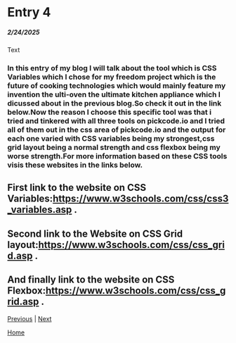 # Entry 4
##### 2/24/2025

Text

### In this entry of my blog I will talk about the tool which is CSS Variables which I chose for my freedom project which is the future of cooking technologies which would mainly feature my invention the ulti-oven the ultimate kitchen appliance which I dicussed about in the previous blog.So check it out in the link below.Now the reason I choose this specific tool was that i tried and tinkered with all three tools on pickcode.io and I tried all of them out in the css area of pickcode.io and the output for each one varied with CSS variables being my strongest,css grid layout being a normal strength and css flexbox being my worse strength.For more information based on these CSS tools visis these websites in the links below.

## First link to the website on CSS Variables:https://www.w3schools.com/css/css3_variables.asp .
## Second link to the Website on CSS Grid layout:https://www.w3schools.com/css/css_grid.asp .
## And finally link to the website on CSS Flexbox:https://www.w3schools.com/css/css_grid.asp .
[Previous](entry03.md) | [Next](entry05.md)

[Home](../README.md)
